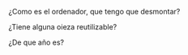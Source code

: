 

¿Como es el ordenador, que tengo que desmontar?
 
 ¿Tiene alguna oieza reutilizable?
 
 ¿De que año es?
 
